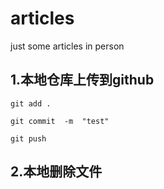 # articles
just some articles  in person

## 1.本地仓库上传到github

```git
git add .
```

```git
git commit  -m  "test"
```

```git
git push
```

## 2.本地删除文件

